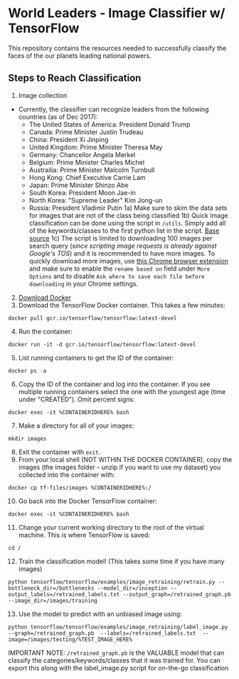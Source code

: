 # World Leaders - Image Classifier w/ TensorFlow
This repository contains the resources needed to successfully classify the faces of the our planets leading national powers. 

## Steps to Reach Classification
1) Image collection
 - Currently, the classifier can recognize leaders from the following countries (as of Dec 2017):
   - The United States of America: President Donald Trump
   - Canada: Prime Minister Justin Trudeau
   - China: President Xi Jinping
   - United Kingdom: Prime Minister Theresa May
   - Germany: Chancellor Angela Merkel
   - Belgium: Prime Minister Charles Michel
   - Austrailia: Prime Minister Malcolm Turnbull
   - Hong Kong: Chief Executive Carrie Lam
   - Japan: Prime Minister Shinzo Abe
   - South Korea: President Moon Jae-in
   - North Korea: "Supreme Leader" Kim Jong-un
   - Russia: President Vladimir Putin
1a) Make sure to skim the data sets for images that are not of the class being classified
1b) Quick image classification can be done using the script in `/utils`. Simply add all of the keywords/classes to the first python list in the script. [Base source](https://github.com/speedious/google-images-download/blob/720b464cc2dbe8a6cb0b9004362addf3d93ce65a/google-images-download.py)
1c) The script is limited to downloading 100 images per search query (*since scripting image requests is already against Google's TOS*) and it is reocmmended to have more images. To quickly download more images, use [this Chrome browser extension](https://chrome.google.com/webstore/detail/fatkun-batch-download-ima/nnjjahlikiabnchcpehcpkdeckfgnohf) and make sure to enable the `rename based on` field under `More Options` and to disable `Ask where to save each file before downloading` in your Chrome settings.

2) [Download Docker](https://www.docker.com/get-docker)
3) Download the TensorFlow Docker container. This takes a few minutes:
```
docker pull gcr.io/tensorflow/tensorflow:latest-devel
```
4) Run the container:
```
docker run -it -d gcr.io/tensorflow/tensorflow:latest-devel
```
5) List running containers to get the ID of the container:
```
docker ps -a
```
6) Copy the ID of the container and log into the container. If you see multiple running containers select the one with the youngest age (time under "CREATED"). Omit percent signs:
```
docker exec -it %CONTAINERIDHERE% bash
```
7) Make a directory for all of your images:
```
mkdir images
```
8) Exit the container with `exit`.
9) From your local shell (NOT WITHIN THE DOCKER CONTAINER), copy the images (the images folder - unzip if you want to use my dataset) you collected into the container with:
```
docker cp tf-files/images %CONTAINERIDHERE%:/
```
10) Go back into the Docker TensorFlow container:
```
docker exec -it %CONTAINERIDHERE% bash
```
11) Change your current working directory to the root of the virtual machine. This is where TensorFlow is saved:
```
cd /
```
12) Train the classification model! (This takes some time if you have many images)
```
python tensorflow/tensorflow/examples/image_retraining/retrain.py --bottleneck_dir=/bottlenecks --model_dir=/inception --output_labels=/retrained_labels.txt --output_graph=/retrained_graph.pb --image_dir=/images/training
```
13) Use the model to predict with an unbiased image using:
```
python tensorflow/tensorflow/examples/image_retraining/label_image.py --graph=/retrained_graph.pb  --labels=/retrained_labels.txt  --image=/images/testing/%TEST_IMAGE_HERE%
```
IMPORTANT NOTE: `/retrained_graph.pb` is the VALUABLE model that can classify the categories/keywords/classes that it was trained for. You can export this along with the label_image.py script for on-the-go classification